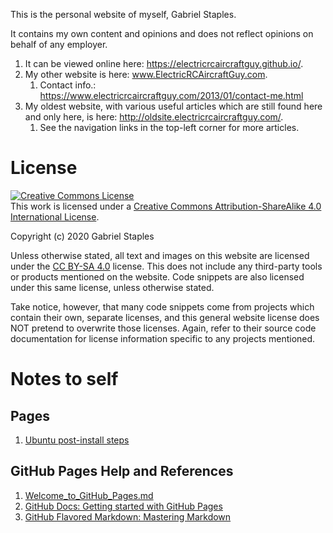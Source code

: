 
This is the personal website of myself, Gabriel Staples. 

It contains my own content and opinions and does not reflect opinions on behalf of any employer. 

1. It can be viewed online here: https://electricrcaircraftguy.github.io/.
1. My other website is here: www.ElectricRCAircraftGuy.com.  
    1. Contact info.: https://www.electricrcaircraftguy.com/2013/01/contact-me.html
1. My oldest website, with various useful articles which are still found here and only here, is here: http://oldsite.electricrcaircraftguy.com/.
    1. See the navigation links in the top-left corner for more articles.


# License

<!-- license HTML code below copied from here: https://creativecommons.org/choose/?lang=en -->
<!-- TODO: go back to the link above to add attribution metadata to the HTML below, once I have a custom website domain! --> 
<a rel="license" href="http://creativecommons.org/licenses/by-sa/4.0/"><img alt="Creative Commons License" style="border-width:0" src="https://i.creativecommons.org/l/by-sa/4.0/88x31.png" /></a><br />This work is licensed under a <a rel="license" href="http://creativecommons.org/licenses/by-sa/4.0/">Creative Commons Attribution-ShareAlike 4.0 International License</a>.

Copyright (c) 2020 Gabriel Staples

Unless otherwise stated, all text and images on this website are licensed under the [CC BY-SA 4.0](https://creativecommons.org/licenses/by-sa/4.0/) license. This does not include any third-party tools or products mentioned on the website. Code snippets are also licensed under this same license, unless otherwise stated. 

Take notice, however, that many code snippets come from projects which contain their own, separate licenses, and this general website license does NOT pretend to overwrite those licenses. Again, refer to their source code documentation for license information specific to any projects mentioned.


# Notes to self

## Pages

1. [Ubuntu post-install steps](20190919-post_ubuntu_18_todos.md)


## GitHub Pages Help and References

1. [Welcome_to_GitHub_Pages.md](Welcome_to_GitHub_Pages.md)
1. [GitHub Docs: Getting started with GitHub Pages](https://docs.github.com/en/free-pro-team@latest/github/working-with-github-pages/getting-started-with-github-pages)
1. [GitHub Flavored Markdown: Mastering Markdown](https://guides.github.com/features/mastering-markdown/)

